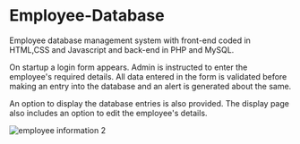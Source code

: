 # Employee-Database

Employee database management system with front-end coded in HTML,CSS and Javascript and back-end in PHP and MySQL.

On startup a login form appears. Admin is instructed to enter the employee's required details. All data entered in 
the form is validated before making an entry into the database and an alert is generated about the same.

An option to display the database entries is also provided. The display page also includes an option 
to edit the employee's details.

![employee information 2](https://user-images.githubusercontent.com/34621063/34779419-22942652-f646-11e7-910b-f58b38480cd0.png)
